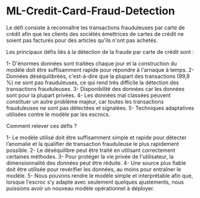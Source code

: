# ML-Credit-Card-Fraud-Detection


Le défi consiste à reconnaître les transactions frauduleuses par carte de crédit afin que les clients des sociétés émettrices de cartes de crédit ne soient pas facturés pour des articles qu'ils n'ont pas achetés.

Les principaux défis liés à la détection de la fraude par carte de crédit sont :

1- D'énormes données sont traitées chaque jour et la construction du modèle doit être suffisamment rapide pour répondre à l'arnaque à temps.
2- Données déséquilibrées, c'est-à-dire que la plupart des transactions (99,8 %) ne sont pas frauduleuses, ce qui rend très difficile la détection des transactions frauduleuses.
3- Disponibilité des données car les données sont pour la plupart privées.
4- Les données mal classées peuvent constituer un autre problème majeur, car toutes les transactions frauduleuses ne sont pas détectées et signalées.
5- Techniques adaptatives utilisées contre le modèle par les escrocs.

Comment relever ces défis ?

1- Le modèle utilisé doit être suffisamment simple et rapide pour détecter l’anomalie et la qualifier de transaction frauduleuse le plus rapidement possible.
2- Le déséquilibre peut être traité en utilisant correctement certaines méthodes.
3- Pour protéger la vie privée de l'utilisateur, la dimensionnalité des données peut être réduite.
4- Une source plus fiable doit être utilisée pour revérifier les données, au moins pour entraîner le modèle.
5- Nous pouvons rendre le modèle simple et interprétable afin que, lorsque l'escroc s'y adapte avec seulement quelques ajustements, nous puissions avoir un nouveau modèle opérationnel à déployer.
